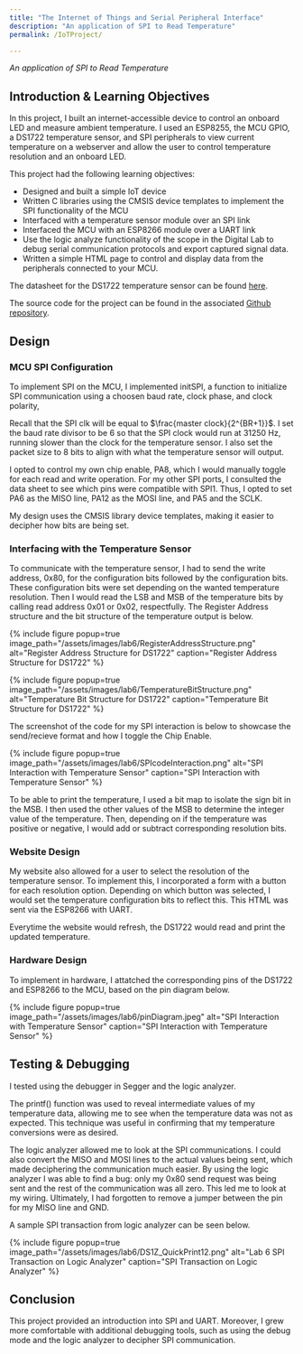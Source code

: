 ```yaml
---
title: "The Internet of Things and Serial Peripheral Interface"
description: "An application of SPI to Read Temperature"
permalink: /IoTProject/

---
```

*An application of SPI to Read Temperature*

## Introduction & Learning Objectives
In this project, I built an internet-accessible device to control an onboard LED and measure ambient temperature. I used an ESP8255, the MCU GPIO, a DS1722 temperature sensor, and SPI peripherals to view current temperature on a webserver and allow the user to control temperature resolution and an onboard LED.

This project had the following learning objectives: 
<ul>
<li>Designed and built a simple IoT device</li>
<li>Written C libraries using the CMSIS device templates to implement the SPI functionality of the MCU</li>
<li>Interfaced with a temperature sensor module over an SPI link</li>
<li>Interfaced the MCU with an ESP8266 module over a UART link</li>
<li>Use the logic analyze functionality of the scope in the Digital Lab to debug serial communication protocols and export captured signal data.</li>
<li>Written a simple HTML page to control and display data from the peripherals connected to your MCU.</li>
</ul>

The datasheet for the DS1722 temperature sensor can be found [here](https://hmc-e155.github.io/assets/doc/ds1722.pdf).


The source code for the project can be found in the associated [Github repository](https://github.com/vparizot/e155-lab6).

## Design
### MCU SPI Configuration
To implement SPI on the MCU, I implemented initSPI, a function to initialize SPI communication using a choosen baud rate, clock phase, and clock polarity,  

Recall that the SPI clk will be equal to $\frac{master clock}{2^{BR+1}}$. I set the baud rate divisor to be 6 so that the SPI clock would run at 31250 Hz, running slower than the clock for the temperature sensor. I also set the packet size to 8 bits to align with what the temperature sensor will output.

I opted to control my own chip enable, PA8, which I would manually toggle for each read and write operation. For my other SPI ports, I consulted the data sheet to see which pins were compatible with SPI1. Thus, I opted to set PA6 as the MISO line, PA12 as the MOSI line, and PA5 and the SCLK.

My design uses the CMSIS library device templates, making it easier to decipher how bits are being set.


### Interfacing with the Temperature Sensor
To communicate with the temperature sensor, I had to send the write address, 0x80, for the configuration bits followed by the configuration bits. These configuration bits were set depending on the wanted temperature resolution. Then I would read the LSB and MSB of the temperature bits by calling read address 0x01 or 0x02, respectfully. The Register Address structure and the bit structure of the temperature output is below. 

<!-- ![Register Address Structure for DS1722](/assets/images/lab6/RegisterAddressStructure.png)  -->
{% include figure popup=true image_path="/assets/images/lab6/RegisterAddressStructure.png" alt="Register Address Structure for DS1722" caption="Register Address Structure for DS1722" %}

<!-- ![Temperature Bit Structure for DS1722](/assets/images/lab6/TemperatureBitStructure.png)  -->
{% include figure popup=true image_path="/assets/images/lab6/TemperatureBitStructure.png" alt="Temperature Bit Structure for DS1722" caption="Temperature Bit Structure for DS1722" %}

The screenshot of the code for my SPI interaction is below to showcase the send/recieve format and how I toggle the Chip Enable. 

<!-- ![SPI Interaction with Temperature Sensor](/assets/images/lab6/SPIcodeInteraction.png)  -->
{% include figure popup=true image_path="/assets/images/lab6/SPIcodeInteraction.png" alt="SPI Interaction with Temperature Sensor" caption="SPI Interaction with Temperature Sensor" %}

To be able to print the temperature, I used a bit map to isolate the sign bit in the MSB. I then used the other values of the MSB to determine the integer value of the temperature. Then, depending on if the temperature was positive or negative, I would add or subtract corresponding resolution bits. 



### Website Design
My website also allowed for a user to select the resolution of the temperature sensor. To implement this, I incorporated a form with a button for each resolution option. Depending on which button was selected, I would set the temperature configuration bits to reflect this. This HTML was sent via the ESP8266 with UART.

Everytime the website would refresh, the DS1722 would read and print the updated temperature.

### Hardware Design
To implement in hardware, I attatched the corresponding pins of the DS1722 and ESP8266 to the MCU, based on the pin diagram below.

<!-- ![SPI Interaction with Temperature Sensor](/assets/images/lab6/pinDiagram.jpeg)  -->
{% include figure popup=true image_path="/assets/images/lab6/pinDiagram.jpeg" alt="SPI Interaction with Temperature Sensor" caption="SPI Interaction with Temperature Sensor" %}


## Testing & Debugging
I tested using the debugger in Segger and the logic analyzer.

The printf() function was used to reveal intermediate values of my temperature data, allowing me to see when the temperature data was not as expected. This technique was useful in confirming that my temperature conversions were as desired. 

The logic analyzer allowed me to look at the SPI communications. I could also convert the MISO and MOSI lines to the actual values being sent, which made deciphering the communication much easier. By using the logic analyzer I was able to find a bug: only my 0x80 send request was being sent and the rest of the communication was all zero. This led me to look at my wiring. Ultimately, I had forgotten to remove a jumper between the pin for my MISO line and GND.

A sample SPI transaction from logic analyzer can be seen below. 

<!-- ![Lab 6 SPI Transaction on Logic Analyzer](/assets/images/lab6/DS1Z_QuickPrint12.png)  -->
{% include figure popup=true image_path="/assets/images/lab6/DS1Z_QuickPrint12.png" alt="Lab 6 SPI Transaction on Logic Analyzer" caption="SPI Transaction on Logic Analyzer" %}

## Conclusion
This project provided an introduction into SPI and UART. Moreover, I grew more comfortable with additional debugging tools, such as using the debug mode and the logic analyzer to decipher SPI communication.

<!-- Lab 6 meets all the requirements for excellence, and took me approximately 25 hours to complete. -->



